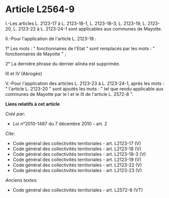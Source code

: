 # Article L2564-9

I.-Les articles L. 2123-17 à L. 2123-18-1, L. 2123-18-3, 
L. 2123-19, L. 2123-20, L. 2123-22 à L. 2123-24-1 sont applicables aux communes de Mayotte. 

II.-Pour l'application de l'article L. 2123-18 : 

1° Les mots : " fonctionnaires de l'Etat " sont remplacés par les mots : " fonctionnaires de Mayotte " ; 

2° La dernière phrase du dernier alinéa est supprimée. 

III et IV (Abrogés) 

V.-Pour l'application des articles L. 2123-23 à L. 2123-24-1, après les mots : " l'article L. 2123-20 " sont ajoutés les
mots : " tel que rendu applicable aux communes de Mayotte par le I et le III de l'article L. 2572-8 ".

**Liens relatifs à cet article**

_Créé par_:

  - Loi n°2010-1487 du 7 décembre 2010 - art. 2

_Cite_:

  - Code général des collectivités territoriales - art. L2123-17 (V)
  - Code général des collectivités territoriales - art. L2123-18 (V)
  - Code général des collectivités territoriales - art. L2123-18-3 (V)
  - Code général des collectivités territoriales - art. L2123-19 (V)
  - Code général des collectivités territoriales - art. L2123-22 (V)
  - Code général des collectivités territoriales - art. L2123-23 (V)

_Anciens textes_:

  - Code général des collectivités territoriales - art. L2572-8 (VT)
